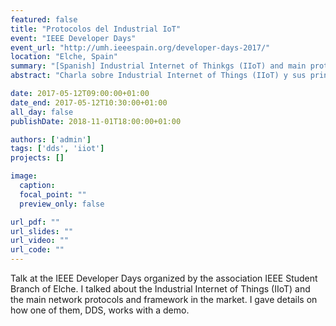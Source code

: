 ```yaml
---
featured: false
title: "Protocolos del Industrial IoT"
event: "IEEE Developer Days"
event_url: "http://umh.ieeespain.org/developer-days-2017/"
location: "Elche, Spain"
summary: "[Spanish] Industrial Internet of Thinkgs (IIoT) and main protocols and framework."
abstract: "Charla sobre Industrial Internet of Things (IIoT) y sus principales protocolos de comunicación. Se explicará como estas tecnologías se están aplicando a industrias como de vehículos autónomos, energías renovables y hospitales inteligentes; y se profundizará en el estándar DDS mostrando como desarrollar aplicaciones basadas en él."

date: 2017-05-12T09:00:00+01:00
date_end: 2017-05-12T10:30:00+01:00
all_day: false
publishDate: 2018-11-01T18:00:00+01:00

authors: ['admin']
tags: ['dds', 'iiot']
projects: []

image:
  caption:
  focal_point: ""
  preview_only: false

url_pdf: ""
url_slides: ""
url_video: ""
url_code: ""
---
```


Talk at the IEEE Developer Days organized by the association IEEE Student Branch
of Elche. I talked about the Industrial Internet of Things (IIoT) and the main
network protocols and framework in the market. I gave details on how one of
them, DDS, works with a demo.
